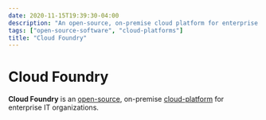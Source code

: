 ```yaml
---
date: 2020-11-15T19:39:30-04:00
description: "An open-source, on-premise cloud platform for enterprise IT organizations"
tags: ["open-source-software", "cloud-platforms"]
title: "Cloud Foundry"
---
```


# Cloud Foundry

**Cloud Foundry** is an [open-source](open-source.md), on-premise [cloud-platform](cloud-platforms.md) for enterprise IT organizations.
